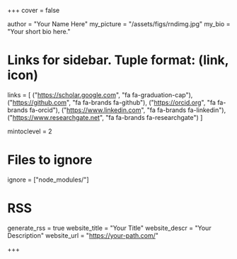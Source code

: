<!--
Add here global page variables to use throughout your website.
-->
+++
cover = false

author = "Your Name Here"
my_picture = "/assets/figs/rndimg.jpg"
my_bio = "Your short bio here."

# Links for sidebar. Tuple format: (link, icon)
links = [
    ("https://scholar.google.com", "fa fa-graduation-cap"),
    ("https://github.com", "fa fa-brands fa-github"),
    ("https://orcid.org", "fa fa-brands fa-orcid"),
    ("https://www.linkedin.com", "fa fa-brands fa-linkedin"),
    ("https://www.researchgate.net", "fa fa-brands fa-researchgate")
]

mintoclevel = 2

# Files to ignore
ignore = ["node_modules/"]

# RSS 
generate_rss = true
website_title = "Your Title"
website_descr = "Your Description"
website_url   = "https://your-path.com/"

+++

